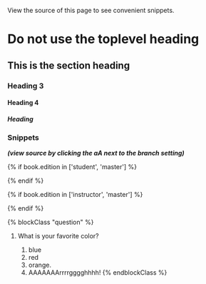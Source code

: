 View the source of this page to see convenient snippets. 

# Do not use the toplevel heading

## This is the section heading

### Heading 3

#### Heading 4

##### Heading

### Snippets 
__*(view source by clicking the aA next to the branch setting)*__

<!-- copy/paste the next line in the source to add a page-break to PDF, ePUB, MOBI -->
<div class='page-break' />

<!-- copy/paste the next line in the source to add a page-break to only the student edition of the PDF, ePUB, MOBI -->
{% if book.edition in ['student', 'master'] %}<div class='page-break' />{% endif %}

<!-- copy/paste the next line in the source to add a page-break to only the instructor edition of the PDF, ePUB, MOBI -->
{% if book.edition in ['instructor', 'master'] %}<div class='page-break' />{% endif %}

<!-- wrap a block of text in a CSS class (advanced, can be used to style blocks one way or another, like coloring, font sizes, font faces, etc.) -->
{% blockClass "question" %}
1. What is your favorite color?

    1. blue
    1. red
    1. orange.
    1. AAAAAAArrrrgggghhhh!
{% endblockClass %}

